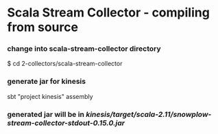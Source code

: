 # Scala Stream Collector - compiling from source

### change into scala-stream-collector directory
$ cd 2-collectors/scala-stream-collector

### generate jar for kinesis
sbt "project kinesis" assembly

### generated jar will be in *kinesis/target/scala-2.11/snowplow-stream-collector-stdout-0.15.0.jar*

